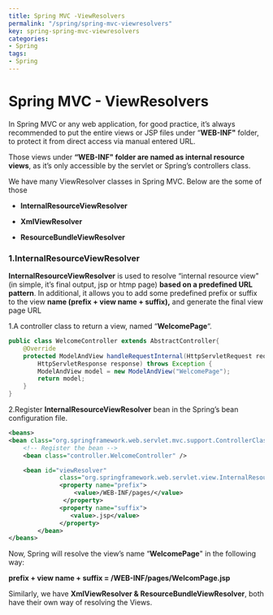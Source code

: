 ```yaml
---
title: Spring MVC -ViewResolvers
permalink: "/spring/spring-mvc-viewresolvers"
key: spring-spring-mvc-viewresolvers
categories:
- Spring
tags:
- Spring
---
```


Spring MVC - ViewResolvers
============================

In Spring MVC or any web application, for good practice, it’s always recommended
to put the entire views or JSP files under “**WEB-INF"** folder, to protect it
from direct access via manual entered URL.

Those views under **“WEB-INF" folder are named as internal resource views**, as
it’s only accessible by the servlet or Spring’s controllers class.

We have many ViewResolver classes in Spring MVC. Below are the some of those

-   **InternalResourceViewResolver**

-   **XmlViewResolver**

-   **ResourceBundleViewResolver**

### 1.InternalResourceViewResolver

**InternalResourceViewResolver** is used to resolve “internal resource view" (in
simple, it’s final output, jsp or htmp page) **based on a predefined URL
pattern**. In additional, it allows you to add some predefined prefix or suffix
to the view **name (prefix + view name + suffix),** and generate the final view
page URL

1.A controller class to return a view, named “**WelcomePage**“.
```java
public class WelcomeController extends AbstractController{	
	@Override
	protected ModelAndView handleRequestInternal(HttpServletRequest request,
		HttpServletResponse response) throws Exception {
		ModelAndView model = new ModelAndView("WelcomePage");		
		return model;
	}
}
```


2.Register **InternalResourceViewResolver** bean in the Spring’s bean
configuration file.
```xml
<beans>
<bean class="org.springframework.web.servlet.mvc.support.ControllerClassNameHandlerMapping" />
	<!-- Register the bean -->
	<bean class="controller.WelcomeController" />

	<bean id="viewResolver"
    	      class="org.springframework.web.servlet.view.InternalResourceViewResolver" >
              <property name="prefix">
                  <value>/WEB-INF/pages/</value>
               </property>
              <property name="suffix">
                 <value>.jsp</value>
              </property>
        </bean>
</beans>
```

Now, Spring will resolve the view’s name “**WelcomePage**" in the following way:

**prefix + view name + suffix = /WEB-INF/pages/WelcomPage.jsp**

Similarly, we have **XmlViewResolver & ResourceBundleViewResolver**, both have
their own way of resolving the Views.
